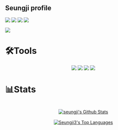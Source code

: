 

## Seungji profile


<!--|제목|설명|
<!--|:---:|:---:|
<!--| 소개 | 프로그래밍에 관심이 있는 학생입니다. |
<!--| 활동 | intel AI Global Impact Festival 참여 |
<!--| 꿈 | 코딩으로 부족하지 않게 살아가는 것 입니다. |  

# 💻Skills<br>
<p align="center"> 
  <img src="https://img.shields.io/badge/Java-ED8B00?style=for-the-badge&logo=java&logoColor=white" /> <!--JAVA-->
  <img src="https://img.shields.io/badge/Python-3766AB?style=for-the-badge&logo=Python&logoColor=white" /> <!--PYTHON-->
  <img src="https://img.shields.io/badge/HTML5-E34F26?style=for-the-badge&logo=html5&logoColor=white" /> <!--HTML5-->
  <img src="https://img.shields.io/badge/CSS3-1572B6?style=for-the-badge&logo=css3&logoColor=white" /> <!--CSS3-->
    <img src="https://img.shields.io/badge/JavaScript-323330?style=for-the-badge&logo=javascript&logoColor=F7DF1E" /> <!--JS-->
   <!-- <img src="https://img.shields.io/badge/Kotlin-0095D5?&style=for-the-badge&logo=kotlin&logoColor=white" /> <!--KOTLIN-->
  <img src ="https://img.shields.io/badge/Oracle-F80000?style=for-the-badge&logo=oracle&logoColor=black" /> <!--ORACLE-->
</p>

# 🛠Tools<br>

<p align="center">
  <img src="https://img.shields.io/badge/Eclipse-2C2255?style=for-the-badge&logo=eclipse&logoColor=white" /> <!--ECLIPS-->
  <img src="https://img.shields.io/badge/IntelliJ_IDEA-000000.svg?style=for-the-badge&logo=intellij-idea&logoColor=white" /> <!--INTELLIJ-->
  <img src="https://img.shields.io/badge/Visual_Studio_Code-0078D4?style=for-the-badge&logo=visual%20studio%20code&logoColor=white" /> <!--VISUALSTUDIO-->
  <img src ="https://img.shields.io/badge/Jupyter-F37626?style=for-the-badge&logo=Jupyter&logoColor=white" /> <!--Jupyter_Notebook-->
</p>



# 📊Stats


<p align="center">
  <br/>
  <a href="https://github-readme-stats.vercel.app/api?username=seungji3&show_icons=true&count_private=true&theme=react&hide_border=true&bg_color=0D1117"><img alt="seungji's Github Stats" src="https://github-readme-stats.vercel.app/api?username=seungji3&show_icons=true&count_private=true&theme=react&hide_border=true&bg_color=0D1117" /></a><br><br>
  <a href="https://github-readme-stats.vercel.app/api/top-langs/?username=Seungji3&langs_count=8&count_private=true&layout=compact&theme=react&hide_border=true&bg_color=0D1117"><img alt="Seungji3's Top Languages" src="https://github-readme-stats.vercel.app/api/top-langs/?username=Seungji3&langs_count=8&count_private=true&layout=compact&theme=react&hide_border=true&bg_color=0D1117" /></a>
  <br/>
</p>




<!--
**Seungji3/seungji3** is a ✨ _special_ ✨ repository because its `README.md` (this file) appears on your GitHub profile.

Here are some ideas to get you started:

- 🔭 I’m currently working on ...
- 🌱 I’m currently learning ...
- 👯 I’m looking to collaborate on ...
- 🤔 I’m looking for help with ...
- 💬 Ask me about ...
- 📫 How to reach me: ...
- 😄 Pronouns: ...
- ⚡ Fun fact: ...
-->
